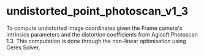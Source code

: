 # undistorted_point_photoscan_v1_3
To compute undistorted image coordinates given the Frame camera's intrinsics parameters and the distortion coefficients from Agisoft Photoscan 1.3. This computation is done through the non-linear optimisation using Ceres Solver.
